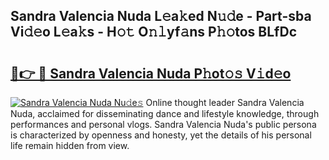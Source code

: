## Sandra Valencia Nuda L𝚎a𝚔ed N𝚞𝚍e - Part-sba Vi𝚍𝚎o L𝚎a𝚔s - H𝚘𝚝 O𝚗𝚕yf𝚊ns P𝚑𝚘tos BLfDc

# <h2><a href="http://kf1g9gs.oniu.top/?m=Sandra+Valencia+Nuda">🔗👉 🔴 Sandra Valencia Nuda P𝚑ot𝚘𝚜 V𝚒d𝚎o</a></h2>

[![Sandra Valencia Nuda Nu𝚍e𝚜](https://i.imgur.com/0qMVB7G.gif)](http://kf1g9gs.oniu.top/?m=Sandra+Valencia+Nuda)
Online thought leader Sandra Valencia Nuda, acclaimed for disseminating dance and lifestyle knowledge, through performances and personal vlogs. Sandra Valencia Nuda's public persona is characterized by openness and honesty, yet the details of his personal life remain hidden from view.  
